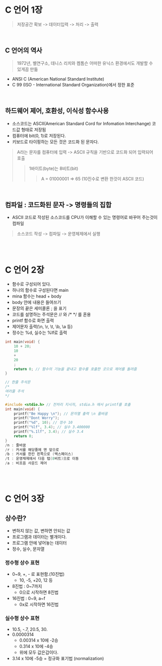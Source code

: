 # C 언어 1장
> 저장공간 확보 -> 데이터입력 -> 처리 -> 출력 

<br />

## C 언어의 역사
> 1972년, 벨연구소, 데니스 리치와 켐톰슨
> 어떠한 유닉스 환경에서도 개발할 수 있게끔 만듦

- ANSI C (American National Standard Institute)
- C 99 (ISO - International Standard Organization)에서 정한 표준 

<br />

## 하드웨어 제어, 호환성, 이식성 함수사용

- 소스코드는 ASCII(American Standard Cord for Infomation Interchange) 코드값 형태로 저장됨
- 컴퓨터에 bit(0, 1)로 저장된다.
- 키보드로 타이핑하는 모든 것은 코드화 된 문자다.
> A라는 문자를 컴퓨터에 입력 -> ASCII 규칙을 기반으로 코드화 되어 입력되어 호출
>> 1바이트(byte)는 8비트(bit)
>>> A = 01000001 => 65 (10진수로 변환 한것이 ASCII 코드)

<br />

## 컴파일 : 코드화된 문자 -> 명령들의 집합
- ASCII 코드로 작성된 소스코드를 CPU가 이해할 수 있는 명령어로 바꾸어 주는것이 컴파일
> 소스코드 작성 -> 컴파일 ->  운영체제에서 실행

<br /><br />

# C 언어 2장

- 함수로 구성되어 있다.
- 하나의 함수로 구성된다면 main
- mina 함수는 head + body
- body 안에 내용은 들여쓰기
- 문장의 끝은 세미콜론 ; 을 표기
- 코드를 설명하는 주석문은 // 와 /* */ 를 혼용
- printf 함수로 화면 출력
- 제어문자 출력(\n, \r, \t, \b, \a 등)
- 정수는 %d, 실수는 %lf로 출력

```C
int main(void) {
    10 + 20;
    10
    +
    20
    ;
    return 0; // 함수의 기능을 끝내고 함수를 호출한 곳으로 제어를 돌려줌
}

// 한줄 주석문
/*
여러줄 주석
*/

#include <stdio.h> // 전처리 지시자, stdio.h 에서 printf를 호출
int main(void) {
    printf("Be Happy \n"); // 문자열 출력 \n 줄바꿈
    printf("Dont Worry");
    printf("%d", 10); // 정수 10
    printf("%lf", 3.4); // 실수 3.400000
    printf("%.1lf", 3.4); // 실수 3.4
    return 0;
}
/n : 줄바꿈
/r : 커서를 해당줄에 맨 앞으로
/b : 커서를 한칸 왼쪽으로 (백스페이스)
/t : 운영채제에서 다음 탭(8비트)으로 이동
/a : 비프음 사운드 제어

```

<br /><br />

# C 언어 3장

## 상수란?
- 변하지 않는 값, 변하면 안되는 값
- 프로그램과 데이터는 별개이다.
- 프로그램 안에 넣어놓는 데이터
- 정수, 실수, 문자열

### 정수형 상수 표현
- 0~9, +, - 로 표현함.(10진법)
    - 10, -5, +20, 12 등
- 8진법 : 0~7까지
    - 0으로 시작하면 8진법
- 16진법 : 0~9, a~f
    - 0x로 시작하면 16진법

### 실수형 상수 표현
- 10.5, -.7, 20.5, 30.
- 0.0000314 
    - 0.00314 x 10에 -2승
    - 0.314 x 10에 -4승
    - 위에 모두 값은갑이다.
- 3.14 x 10에 -5승 = 정규화 표기법 (normalization)